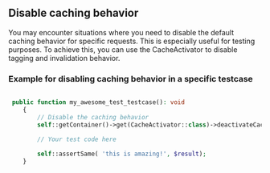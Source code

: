 ## Disable caching behavior

You may encounter situations where you need to disable the default caching behavior for specific requests.
This is especially useful for testing purposes.
To achieve this, you can use the CacheActivator to disable tagging and invalidation behavior.

### Example for disabling caching behavior in a specific testcase
```php

 public function my_awesome_test_testcase(): void
    {
        // Disable the caching behavior
        self::getContainer()->get(CacheActivator::class)->deactivateCaching();

        // Your test code here
        
        self::assertSame( 'this is amazing!', $result);
    }
```

